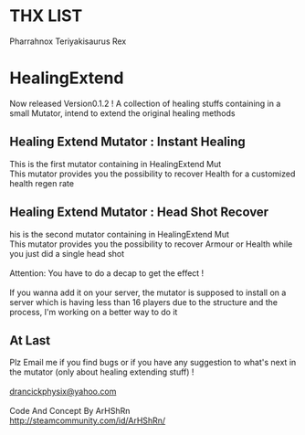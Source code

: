 # THX LIST
Pharrahnox
Teriyakisaurus Rex

# HealingExtend
Now released Version0.1.2 !
A collection of healing stuffs containing in a small Mutator, intend to extend the original healing methods

## Healing Extend Mutator : Instant Healing <br>
This is the first mutator containing in HealingExtend Mut<br>
This mutator provides you the possibility to recover Health for a customized health regen rate<br>

## Healing Extend Mutator : Head Shot Recover<br>
his is the second mutator containing in HealingExtend Mut<br>
This mutator provides you the possibility to recover Armour or Health while you just did a single head shot<br>
<br> 
Attention:	You have to do a decap to get the effect !<br>
<br>
If you wanna add it on your server, the mutator is supposed to install on a server which is having less than 16 players due to the structure and the process, I'm working on a better way to do it<br>

## At Last<br>
Plz Email me if you find bugs or if you have any suggestion to what's next in the mutator (only about healing extending stuff) !<br>
<br>
drancickphysix@yahoo.com<br>
<br>
Code And Concept By ArHShRn<br>
http://steamcommunity.com/id/ArHShRn/<br>
